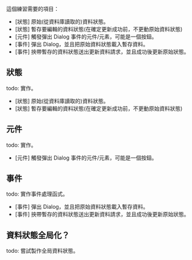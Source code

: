 這個練習需要的項目：
- [狀態] 原始(從資料庫讀取的)資料狀態。
- [狀態] 暫存要編輯的資料狀態(在確定更新成功前，不更動原始資料狀態)
- [元件] 觸發彈出 Dialog 事件的元件/元素，可能是一個按鈕。
- [事件] 彈出 Dialog，並且把原始資料狀態載入暫存資料。
- [事件] 挾帶暫存的資料狀態送出更新資料請求，並且成功後更新原始狀態。
## 狀態
todo: 實作。
- [狀態] 原始(從資料庫讀取的)資料狀態。
- [狀態] 暫存要編輯的資料狀態(在確定更新成功前，不更動原始資料狀態)

## 元件
todo: 實作。
- [元件] 觸發彈出 Dialog 事件的元件/元素，可能是一個按鈕。

## 事件
todo: 實作事件處理函式。
- [事件] 彈出 Dialog，並且把原始資料狀態載入暫存資料。
- [事件] 挾帶暫存的資料狀態送出更新資料請求，並且成功後更新原始狀態。

## 資料狀態全局化？
todo: 嘗試製作全局資料狀態。